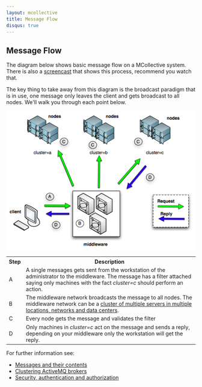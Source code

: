 ```yaml
---
layout: mcollective
title: Message Flow
disqus: true
---
```

[MessageFormat]: http://code.google.com/p/mcollective/wiki/MessageFormat
[ActiveMQClusters]: /reference/integration/activemq_clusters.html
[SecurityWithActiveMQ]: http://code.google.com/p/mcollective/wiki/SecurityWithActiveMQ
[ScreenCast]: /introduction/screencasts.html#message_flow

Message Flow
------------
The diagram below shows basic message flow on a MCollective system.  There is also a [screencast][ScreenCast] that shows this process, recommend you watch that.

The key thing to take away from this diagram is the broadcast paradigm that is in use, one message only leaves the client and gets broadcast to all nodes.  We'll walk you through each point below.

![Message Flow](/images/message-flow-diagram.png)

<table>
<tr><th>Step</th><th>Description</th></tr>
<tr><td>A</td><td>A single messages gets sent from the workstation of the administrator to the middleware.  The message has a filter attached saying only machines with the fact <em>cluster=c</em> should perform an action.</td></tr>
<tr><td>B</td><td>The middleware network broadcasts the message to all nodes.  The middleware network can be a <a href="http://code.google.com/p/mcollective/wiki/ActiveMQClusters">cluster of multiple servers in multiple locations, networks and data centers</a>.</td></tr>
<tr><td>C</td><td>Every node gets the message and validates the filter</td></tr>
<tr><td>D</td><td>Only machines in <em>cluster=c</em> act on the message and sends a reply, depending on your middleware only the workstation will get the reply.</td></tr>
</table>

For further information see:
 
 * [Messages and their contents][MessageFormat]
 * [Clustering ActiveMQ brokers][ActiveMQClusters]
 * [Security, authentication and authorization][SecurityWithActiveMQ]
